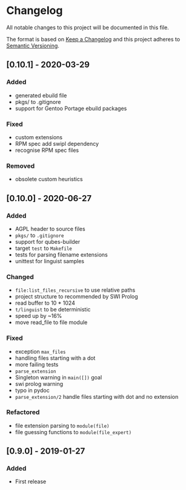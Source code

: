 # Changelog

All notable changes to this project will be documented in this file.

The format is based on [Keep a Changelog](http://keepachangelog.com/en/1.0.0/)
and this project adheres to [Semantic Versioning](http://semver.org/spec/v2.0.0.html).

## [0.10.1] - 2020-03-29

### Added

- generated ebuild file
- pkgs/ to .gitignore
- support for Gentoo Portage ebuild packages

### Fixed

- custom extensions
- RPM spec add swipl dependency
- recognise RPM spec files

### Removed

- obsolete custom heuristics

## [0.10.0] - 2020-06-27

### Added

- AGPL header to source files
- `pkgs/` to `.gitignore`
- support for qubes-builder
- target `test` to `Makefile`
- tests for parsing filename extensions
- unittest for linguist samples

### Changed

- `file:list_files_recursive` to use relative paths
- project structure to recommended by SWI Prolog
- read buffer to 10 * 1024
- `t/linguist` to be deterministic
- speed up by ~16%
- move read_file to file module

### Fixed

- exception `max_files`
- handling files starting with a dot
- more failing tests
- `parse_extension`
- Singleton warning in `main([])` goal
- swi prolog warning
- typo in pydoc
- `parse_extension/2` handle files starting with dot and no extension

### Refactored

- file extension parsing to `module(file)`
- file guessing functions to `module(file_expert)`

## [0.9.0] - 2019-01-27

### Added

- First release
